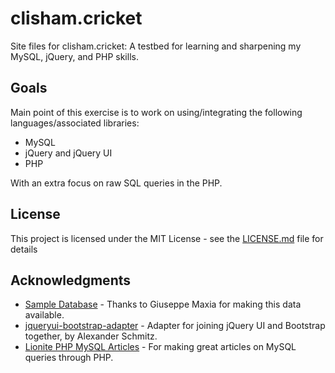 # clisham.cricket
Site files for clisham.cricket: A testbed for learning and sharpening my MySQL, jQuery, and PHP skills.

## Goals

Main point of this exercise is to work on using/integrating the following languages/associated libraries:

* MySQL
* jQuery and jQuery UI
* PHP

With an extra focus on raw SQL queries in the PHP.

## License

This project is licensed under the MIT License - see the [LICENSE.md](LICENSE.md) file for details

## Acknowledgments

* [Sample Database](https://github.com/datacharmer/test_db) - Thanks to Giuseppe Maxia for making this data available.
* [jqueryui-bootstrap-adapter](https://github.com/arschmitz/jqueryui-bootstrap-adapter) - Adapter for joining jQuery UI and Bootstrap together, by Alexander Schmitz.
* [Lionite PHP MySQL Articles](https://www.binpress.com/tutorial/using-php-with-mysql-the-right-way/17) - For making great articles on MySQL queries through PHP.
